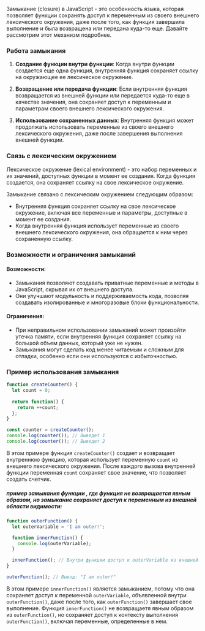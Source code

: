 Замыкание (closure) в JavaScript - это особенность языка, которая позволяет функции сохранять доступ к переменным из своего внешнего лексического окружения, даже после того, как функция завершила выполнение и была возвращена или передана куда-то еще. Давайте рассмотрим этот механизм подробнее.

### Работа замыкания

1. **Создание функции внутри функции**: Когда внутри функции создается еще одна функция, внутренняя функция сохраняет ссылку на окружающее ее лексическое окружение.
  
2. **Возвращение или передача функции**: Если внутренняя функция возвращается из внешней функции или передается куда-то еще в качестве значения, она сохраняет доступ к переменным и параметрам своего внешнего лексического окружения.

3. **Использование сохраненных данных**: Внутренняя функция может продолжать использовать переменные из своего внешнего лексического окружения, даже после завершения выполнения внешней функции.

### Связь с лексическим окружением

Лексическое окружение (lexical environment) - это набор переменных и их значений, доступных функции в момент ее создания. Когда функция создается, она сохраняет ссылку на свое лексическое окружение.

Замыкание связано с лексическим окружением следующим образом:

- Внутренняя функция сохраняет ссылку на свое лексическое окружение, включая все переменные и параметры, доступные в момент ее создания.
- Когда внутренняя функция использует переменные из своего внешнего лексического окружения, она обращается к ним через сохраненную ссылку.

### Возможности и ограничения замыканий

#### Возможности:

- Замыкания позволяют создавать приватные переменные и методы в JavaScript, скрывая их от внешнего доступа.
- Они улучшают модульность и поддерживаемость кода, позволяя создавать изолированные и многоразовые блоки функциональности.

#### Ограничения:

- При неправильном использовании замыканий может произойти утечка памяти, если внутренняя функция сохраняет ссылку на большой объем данных, который уже не нужен.
- Замыкания могут сделать код менее читаемым и сложным для отладки, особенно если они используются с избыточностью.

### Пример использования замыкания

```javascript
function createCounter() {
  let count = 0;
  
  return function() {
    return ++count;
  };
}

const counter = createCounter();
console.log(counter()); // Выведет 1
console.log(counter()); // Выведет 2
```

В этом примере функция `createCounter()` создает и возвращает внутреннюю функцию, которая использует переменную `count` из внешнего лексического окружения. После каждого вызова внутренней функции переменная `count` сохраняет свое значение, что позволяет создать счетчик.

 ##### пример замыкания функции , где функция не возвращается явным образом, но замыкание сохраняет доступ к переменным из внешней области видимости:

```javascript
function outerFunction() {
  let outerVariable = 'I am outer!';

  function innerFunction() {
    console.log(outerVariable);
  }

  innerFunction(); // Внутри функции доступ к outerVariable из внешней области видимости
}

outerFunction(); // Вывод: "I am outer!"
```

В этом примере `innerFunction()` является замыканием, потому что она сохраняет доступ к переменной `outerVariable`, объявленной внутри `outerFunction()`, даже после того, как `outerFunction()` завершает свое выполнение. Функция `innerFunction()` не возвращаетя явным образом из `outerFunction()`, но сохраняет доступ к контексту выполнения `outerFunction()`, включая переменные, определенные в нем.